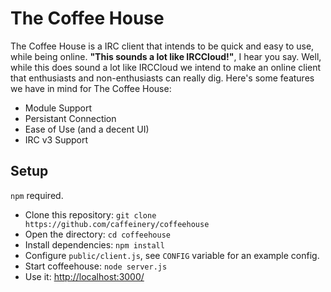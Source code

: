 # The Coffee House

The Coffee House is a IRC client that intends to be quick and easy to use, while being online. **"This sounds a lot like IRCCloud!"**, I hear you say. Well, while this does sound a lot like IRCCloud we intend to make an online client that enthusiasts and non-enthusiasts can really dig. Here's some features we have in mind for The Coffee House:
 - Module Support
 - Persistant Connection
 - Ease of Use (and a decent UI)
 - IRC v3 Support

## Setup

`npm` required.

* Clone this repository: `git clone https://github.com/caffeinery/coffeehouse`
* Open the directory: `cd coffeehouse`
* Install dependencies: `npm install`
* Configure `public/client.js`, see `CONFIG` variable for an example config.
* Start coffeehouse: `node server.js`
* Use it: [http://localhost:3000/](http://localhost:3000/)
